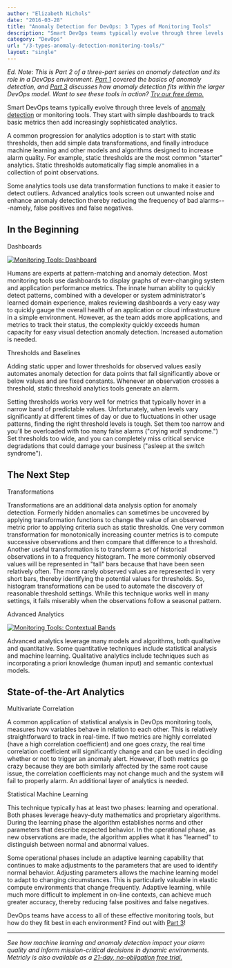 ```yaml
---
author: "Elizabeth Nichols"
date: "2016-03-28"
title: "Anomaly Detection for DevOps: 3 Types of Monitoring Tools"
description: "Smart DevOps teams typically evolve through three levels of monitoring tools, starting with simple dashboards then adding sophisticated analytics."
category: "DevOps"
url: "/3-types-anomaly-detection-monitoring-tools/"
layout: "single"
---
```



*Ed. Note: This is Part 2 of a three-part series on anomaly detection and its role in a DevOps environment. [Part 1](/what-is-anomaly-detection) covered the basics of anomaly detection, and [Part 3](/adding-analytics-to-devops-model) discusses how anomaly detection fits within the larger DevOps model. Want to see these tools in action? [Try our free demo.](/signup)*

Smart DevOps teams typically evolve through three levels of [anomaly detection](/aws-cost-tool) or monitoring tools.  They start with simple dashboards to track basic metrics then add increasingly sophisticated analytics.

A common progression for analytics adoption is to start with static thresholds, then add simple data transformations, and finally introduce machine learning and other models and algorithms designed to increase alarm quality.  For example, static thresholds are the most common "starter" analytics.  Static thresholds automatically flag simple anomalies in a collection of point observations.

Some analytics tools use data transformation functions to make it easier to detect outliers. Advanced analytics tools screen out unwanted noise and enhance anomaly detection thereby reducing the frequency of bad alarms---namely, false positives and false negatives.

In the Beginning
----------------

Dashboards

[![Monitoring Tools: Dashboard](https://s3-us-west-2.amazonaws.com/com-netuitive-app-usw2-public/wp-content/uploads/2016/05/Dashboard-EC2EBSWorkload-Sanitized-1024x585.png)](https://s3-us-west-2.amazonaws.com/com-netuitive-app-usw2-public/wp-content/uploads/2016/05/Dashboard-EC2EBSWorkload-Sanitized.png)

Humans are experts at pattern-matching and anomaly detection.  Most monitoring tools use dashboards to display graphs of ever-changing system and application performance metrics. The innate human ability to quickly detect patterns, combined with a developer or system administrator's learned domain experience, makes reviewing dashboards a very easy way to quickly gauge the overall health of an application or cloud infrastructure in a simple environment.  However, as the team adds more applications, and metrics to track their status, the complexity quickly exceeds human capacity for easy visual detection anomaly detection. Increased automation is needed.

Thresholds and Baselines

Adding static upper and lower thresholds for observed values easily automates anomaly detection for data points that fall significantly above or below values and are fixed constants. Whenever an observation crosses a threshold, static threshold analytics tools generate an alarm.

Setting thresholds works very well for metrics that typically hover in a narrow band of predictable values. Unfortunately, when levels vary significantly at different times of day or due to fluctuations in other usage patterns, finding the right threshold levels is tough. Set them too narrow and you'll be overloaded with too many false alarms ("crying wolf syndrome.") Set thresholds too wide, and you can completely miss critical service degradations that could damage your business ("asleep at the switch syndrome").

The Next Step
-------------

Transformations

Transformations are an additional data analysis option for anomaly detection.  Formerly hidden anomalies can sometimes be uncovered by applying transformation functions to change the value of an observed metric prior to applying criteria such as static thresholds.  One very common transformation for monotonically increasing counter metrics is to compute successive observations and then compare that difference to a threshold.   Another useful transformation is to transform a set of historical observations in to a frequency histogram.  The more commonly observed values will be represented in "tall" bars because that have been seen relatively often. The more rarely observed values are represented in very short bars, thereby identifying the potential values for thresholds.  So, histogram transformations can be used to automate the discovery of reasonable threshold settings.  While this technique works well in many settings, it fails miserably when the observations follow a seasonal pattern.

Advanced Analytics

[![Monitoring Tools: Contextual Bands](https://s3-us-west-2.amazonaws.com/com-netuitive-app-usw2-public/wp-content/uploads/2016/05/context.png)](https://s3-us-west-2.amazonaws.com/com-netuitive-app-usw2-public/wp-content/uploads/2016/05/context.png)

Advanced analytics leverage many models and algorithms, both qualitative and quantitative.  Some quantitative techniques include statistical analysis and machine learning. Qualitative analytics include techniques such as incorporating a priori knowledge (human input) and semantic contextual models.

State-of-the-Art Analytics
--------------------------

Multivariate Correlation

A common application of statistical analysis in DevOps monitoring tools, measures how variables behave in relation to each other. This is relatively straightforward to track in real-time. If two metrics are highly correlated (have a high correlation coefficient) and one goes crazy, the real time correlation coefficient will significantly change and can be used in deciding whether or not to trigger an anomaly alert. However, if both metrics go crazy because they are both similarly affected by the same root cause issue, the correlation coefficients may not change much and the system will fail to properly alarm. An additional layer of analytics is needed.

Statistical Machine Learning

This technique typically has at least two phases:  learning and operational.  Both phases leverage heavy-duty mathematics and proprietary algorithms.  During the learning phase the algorithm establishes norms and other parameters that describe expected behavior.  In the operational phase, as new observations are made, the algorithm applies what it has "learned" to distinguish between normal and abnormal values.

Some operational phases include an adaptive learning capability that continues to make adjustments to the parameters that are used to identify normal behavior.  Adjusting parameters allows the machine learning model to adapt to changing circumstances.  This is particularly valuable in elastic compute environments that change frequently.  Adaptive learning, while much more difficult to implement in on-line contexts, can achieve much greater accuracy, thereby reducing false positives and false negatives.

DevOps teams have access to all of these effective monitoring tools, but how do they fit best in each environment? Find out with [Part 3](/adding-analytics-to-devops-model)!

* * * * *

*See how machine learning and anomaly detection impact your alarm quality and inform mission-critical decisions in dynamic environments. Metricly is also available as a [21-day, no-obligation free trial.](/signup)*
